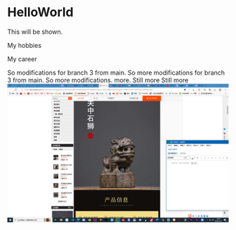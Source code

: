 # HelloWorld
This will be shown.

My hobbies

My career

So modifications for branch 3 from main.
So more modifications for branch 3 from main.
So more modifications.
more.
Still more
Still more
![lion pic](屏幕截图(7).png)
